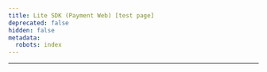 ```yaml
---
title: Lite SDK (Payment Web) [test page]
deprecated: false
hidden: false
metadata:
  robots: index
---
```

***